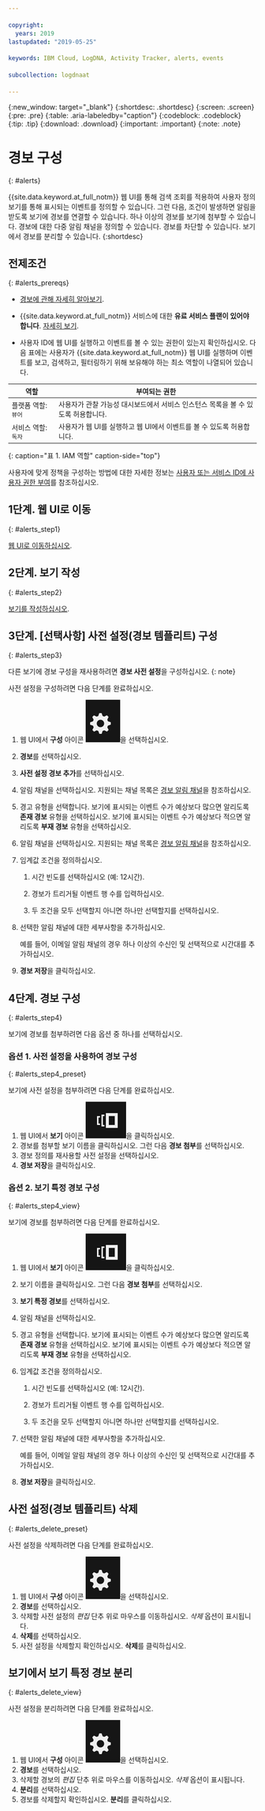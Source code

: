 ```yaml
---

copyright:
  years: 2019
lastupdated: "2019-05-25"

keywords: IBM Cloud, LogDNA, Activity Tracker, alerts, events

subcollection: logdnaat

---
```


{:new_window: target="_blank"}
{:shortdesc: .shortdesc}
{:screen: .screen}
{:pre: .pre}
{:table: .aria-labeledby="caption"}
{:codeblock: .codeblock}
{:tip: .tip}
{:download: .download}
{:important: .important}
{:note: .note}


# 경보 구성
{: #alerts}

{{site.data.keyword.at_full_notm}} 웹 UI를 통해 검색 조회를 적용하여 사용자 정의 보기를 통해 표시되는 이벤트를 정의할 수 있습니다. 그런 다음, 조건이 발생하면 알림을 받도록 보기에 경보를 연결할 수 있습니다. 하나 이상의 경보를 보기에 첨부할 수 있습니다. 경보에 대한 다중 알림 채널을 정의할 수 있습니다. 경보를 차단할 수 있습니다. 보기에서 경보를 분리할 수 있습니다.
{:shortdesc}


## 전제조건
{: #alerts_prereqs}

* [경보에 관해 자세히 알아보기](/docs/services/Activity-Tracker-with-LogDNA?topic=logdnaat-monitor_events#mon_alerts).

* {{site.data.keyword.at_full_notm}} 서비스에 대한 **유료 서비스 플랜이 있어야 합니다**. [자세히 보기](/docs/services/Activity-Tracker-with-LogDNA?topic=logdnaat-service_plan#service_plan).

* 사용자 ID에 웹 UI를 실행하고 이벤트를 볼 수 있는 권한이 있는지 확인하십시오. 다음 표에는 사용자가 {{site.data.keyword.at_full_notm}} 웹 UI를 실행하며 이벤트를 보고, 검색하고, 필터링하기 위해 보유해야 하는 최소 역할이 나열되어 있습니다.

|역할                      |부여되는 권한            |
|---------------------------|-------------------------------|  
|플랫폼 역할: `뷰어`     |사용자가 관찰 가능성 대시보드에서 서비스 인스턴스 목록을 볼 수 있도록 허용합니다. |
|서비스 역할: `독자`      |사용자가 웹 UI를 실행하고 웹 UI에서 이벤트를 볼 수 있도록 허용합니다.  |
{: caption="표 1. IAM 역할" caption-side="top"} 

사용자에 맞게 정책을 구성하는 방법에 대한 자세한 정보는 [사용자 또는 서비스 ID에 사용자 권한 부여](/docs/services/Activity-Tracker-with-LogDNA?topic=logdnaat-iam_view_events#iam_view_events)를 참조하십시오.

 


## 1단계. 웹 UI로 이동
{: #alerts_step1}

[웹 UI로 이동하십시오](/docs/services/Activity-Tracker-with-LogDNA?topic=logdnaat-launch#launch).


## 2단계. 보기 작성
{: #alerts_step2}

[보기를 작성하십시오](/docs/services/Activity-Tracker-with-LogDNA?topic=logdnaat-views).



## 3단계. [선택사항] 사전 설정(경보 템플리트) 구성
{: #alerts_step3}

다른 보기에 경보 구성을 재사용하려면 **경보 사전 설정**을 구성하십시오.
{: note}

사전 설정을 구성하려면 다음 단계를 완료하십시오.

1. 웹 UI에서 **구성** 아이콘 ![구성 아이콘 ](images/admin.png "관리 아이콘")을 선택하십시오.
2. **경보**를 선택하십시오.
3. **사전 설정 경보 추가**를 선택하십시오.
4. 알림 채널을 선택하십시오. 지원되는 채널 목록은 [경보 알림 채널](/docs/services/Activity-Tracker-with-LogDNA?topic=logdnaat-channels)을 참조하십시오.
5. 경고 유형을 선택합니다. 보기에 표시되는 이벤트 수가 예상보다 많으면 알리도록 **존재 경보** 유형을 선택하십시오. 보기에 표시되는 이벤트 수가 예상보다 적으면 알리도록 **부재 경보** 유형을 선택하십시오. 
5. 알림 채널을 선택하십시오. 지원되는 채널 목록은 [경보 알림 채널](/docs/services/Activity-Tracker-with-LogDNA?topic=logdnaat-channels)을 참조하십시오.
6. 임계값 조건을 정의하십시오.

    1. 시간 빈도를 선택하십시오 (예: 12시간).

    2. 경보가 트리거될 이벤트 행 수를 입력하십시오.

    3. 두 조건을 모두 선택할지 아니면 하나만 선택할지를 선택하십시오.

7. 선택한 알림 채널에 대한 세부사항을 추가하십시오.

    예를 들어, 이메일 알림 채널의 경우 하나 이상의 수신인 및 선택적으로 시간대를 추가하십시오.

8. **경보 저장**을 클릭하십시오.



## 4단계. 경보 구성
{: #alerts_step4}

보기에 경보를 첨부하려면 다음 옵션 중 하나를 선택하십시오.

### 옵션 1. 사전 설정을 사용하여 경보 구성
{: #alerts_step4_preset}

보기에 사전 설정을 첨부하려면 다음 단계를 완료하십시오.

1. 웹 UI에서 **보기** 아이콘 ![구성 아이콘](images/views.png)을 클릭하십시오.
2. 경보를 첨부할 보기 이름을 클릭하십시오. 그런 다음 **경보 첨부**를 선택하십시오.
3. 경보 정의를 재사용할 사전 설정을 선택하십시오. 
4. **경보 저장**을 클릭하십시오. 




### 옵션 2. 보기 특정 경보 구성
{: #alerts_step4_view}

보기에 경보를 첨부하려면 다음 단계를 완료하십시오.

1. 웹 UI에서 **보기** 아이콘 ![구성 아이콘](images/views.png)을 클릭하십시오.
2. 보기 이름을 클릭하십시오. 그런 다음 **경보 첨부**를 선택하십시오.
3. **보기 특정 경보**를 선택하십시오.
4. 알림 채널을 선택하십시오. 
5. 경고 유형을 선택합니다. 보기에 표시되는 이벤트 수가 예상보다 많으면 알리도록 **존재 경보** 유형을 선택하십시오. 보기에 표시되는 이벤트 수가 예상보다 적으면 알리도록 **부재 경보** 유형을 선택하십시오. 
6. 임계값 조건을 정의하십시오.

    1. 시간 빈도를 선택하십시오 (예: 12시간).

    2. 경보가 트리거될 이벤트 행 수를 입력하십시오.

    3. 두 조건을 모두 선택할지 아니면 하나만 선택할지를 선택하십시오.

7. 선택한 알림 채널에 대한 세부사항을 추가하십시오.

    예를 들어, 이메일 알림 채널의 경우 하나 이상의 수신인 및 선택적으로 시간대를 추가하십시오.

8. **경보 저장**을 클릭하십시오.



## 사전 설정(경보 템플리트) 삭제
{: #alerts_delete_preset}

사전 설정을 삭제하려면 다음 단계를 완료하십시오.

1. 웹 UI에서 **구성** 아이콘 ![구성 아이콘 ](images/admin.png "관리 아이콘")을 선택하십시오.
2. **경보**를 선택하십시오.
3. 삭제할 사전 설정의 *편집* 단추 위로 마우스를 이동하십시오. *삭제* 옵션이 표시됩니다.
4. **삭제**를 선택하십시오.
5. 사전 설정을 삭제할지 확인하십시오. **삭제**를 클릭하십시오.

## 보기에서 보기 특정 경보 분리
{: #alerts_delete_view}

사전 설정을 분리하려면 다음 단계를 완료하십시오.

1. 웹 UI에서 **구성** 아이콘 ![구성 아이콘 ](images/admin.png "관리 아이콘")을 선택하십시오.
2. **경보**를 선택하십시오.
3. 삭제할 경보의 *편집* 단추 위로 마우스를 이동하십시오. *삭제* 옵션이 표시됩니다.
4. **분리**를 선택하십시오.
5. 경보를 삭제할지 확인하십시오. **분리**를 클릭하십시오.












